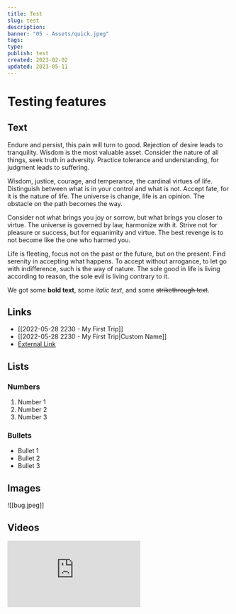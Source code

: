 ```yaml
---
title: Test
slug: test
description: 
banner: "05 - Assets/quick.jpeg"
tags:
type:
publish: test
created: 2023-02-02
updated: 2023-05-11
---
```


# Testing features

## Text

Endure and persist, this pain will turn to good. Rejection of desire leads to tranquility. Wisdom is the most valuable asset. Consider the nature of all things, seek truth in adversity. Practice tolerance and understanding, for judgment leads to suffering.

Wisdom, justice, courage, and temperance, the cardinal virtues of life. Distinguish between what is in your control and what is not. Accept fate, for it is the nature of life. The universe is change, life is an opinion. The obstacle on the path becomes the way.

Consider not what brings you joy or sorrow, but what brings you closer to virtue. The universe is governed by law, harmonize with it. Strive not for pleasure or success, but for equanimity and virtue. The best revenge is to not become like the one who harmed you.

Life is fleeting, focus not on the past or the future, but on the present. Find serenity in accepting what happens. To accept without arrogance, to let go with indifference, such is the way of nature. The sole good in life is living according to reason, the sole evil is living contrary to it.

We got some **bold text**, some *italic text*, and some ~~strikethrough text~~.

## Links

- [[2022-05-28 2230 - My First Trip]]
- [[2022-05-28 2230 - My First Trip|Custom Name]]
- [External Link](https://google.com)

## Lists

### Numbers
1. Number 1
2. Number 2
3. Number 3

### Bullets
- Bullet 1
- Bullet 2
- Bullet 3

## Images

![[bug.jpeg]]

## Videos

<iframe src="https://www.youtube.com/embed/sCkWsAAwpF8" title="YouTube video player" frameborder="0" allow="accelerometer; autoplay; clipboard-write; encrypted-media; gyroscope; picture-in-picture; web-share" allowfullscreen></iframe>